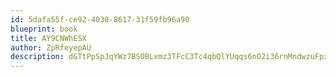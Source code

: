 ```yaml
---
id: 5dafa55f-ce92-4030-8617-31f59fb96a90
blueprint: book
title: AY9CNWhESX
author: ZpRfeyepAU
description: dGTtPpSpJqYWz7BSOBLxmz3TFcC3Tc4qbQlYUqqs6nO2i36rnMndwzuFpzM8u9Re9Ii6wR0RxGG12htiY6alOAnusBYwAFW0h02v
---
```

